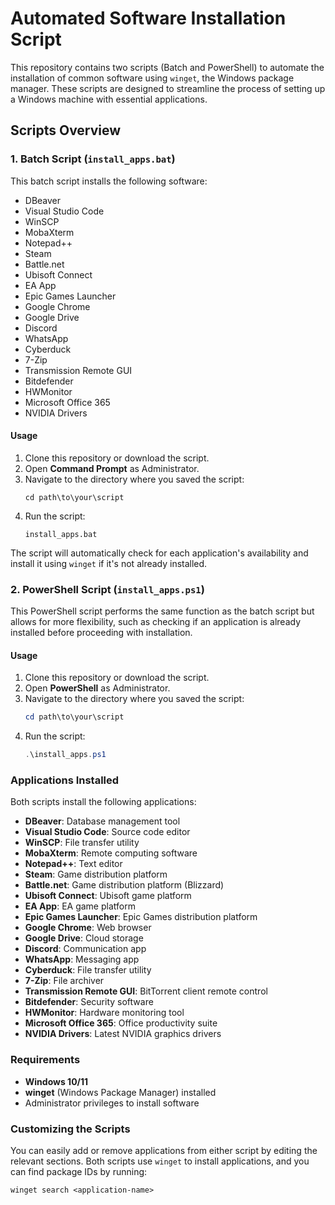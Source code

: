 # Automated Software Installation Script

This repository contains two scripts (Batch and PowerShell) to automate the installation of common software using `winget`, the Windows package manager. These scripts are designed to streamline the process of setting up a Windows machine with essential applications.

## Scripts Overview

### 1. Batch Script (`install_apps.bat`)

This batch script installs the following software:

- DBeaver
- Visual Studio Code
- WinSCP
- MobaXterm
- Notepad++
- Steam
- Battle.net
- Ubisoft Connect
- EA App
- Epic Games Launcher
- Google Chrome
- Google Drive
- Discord
- WhatsApp
- Cyberduck
- 7-Zip
- Transmission Remote GUI
- Bitdefender
- HWMonitor
- Microsoft Office 365
- NVIDIA Drivers

#### Usage

1. Clone this repository or download the script.
2. Open **Command Prompt** as Administrator.
3. Navigate to the directory where you saved the script:
    ```batch
    cd path\to\your\script
    ```
4. Run the script:
    ```batch
    install_apps.bat
    ```

The script will automatically check for each application's availability and install it using `winget` if it's not already installed.

### 2. PowerShell Script (`install_apps.ps1`)

This PowerShell script performs the same function as the batch script but allows for more flexibility, such as checking if an application is already installed before proceeding with installation.

#### Usage

1. Clone this repository or download the script.
2. Open **PowerShell** as Administrator.
3. Navigate to the directory where you saved the script:
    ```powershell
    cd path\to\your\script
    ```
4. Run the script:
    ```powershell
    .\install_apps.ps1
    ```

### Applications Installed

Both scripts install the following applications:

- **DBeaver**: Database management tool
- **Visual Studio Code**: Source code editor
- **WinSCP**: File transfer utility
- **MobaXterm**: Remote computing software
- **Notepad++**: Text editor
- **Steam**: Game distribution platform
- **Battle.net**: Game distribution platform (Blizzard)
- **Ubisoft Connect**: Ubisoft game platform
- **EA App**: EA game platform
- **Epic Games Launcher**: Epic Games distribution platform
- **Google Chrome**: Web browser
- **Google Drive**: Cloud storage
- **Discord**: Communication app
- **WhatsApp**: Messaging app
- **Cyberduck**: File transfer utility
- **7-Zip**: File archiver
- **Transmission Remote GUI**: BitTorrent client remote control
- **Bitdefender**: Security software
- **HWMonitor**: Hardware monitoring tool
- **Microsoft Office 365**: Office productivity suite
- **NVIDIA Drivers**: Latest NVIDIA graphics drivers

### Requirements

- **Windows 10/11**
- **winget** (Windows Package Manager) installed
- Administrator privileges to install software

### Customizing the Scripts

You can easily add or remove applications from either script by editing the relevant sections. Both scripts use `winget` to install applications, and you can find package IDs by running:

```batch
winget search <application-name>
